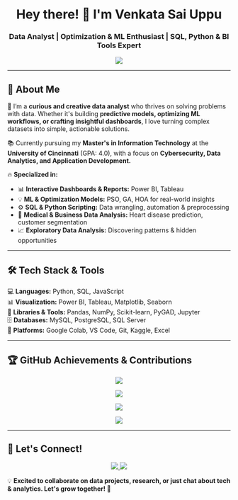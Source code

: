 <h1 align="center"> Hey there! 👋 I'm Venkata Sai Uppu </h1>
<h3 align="center"> Data Analyst | Optimization & ML Enthusiast | SQL, Python & BI Tools Expert </h3>

<p align="center">
  <img src="https://readme-typing-svg.herokuapp.com?color=00C9A7&size=22&center=true&vCenter=true&width=700&lines=Fueling+Decisions+Through+Smart+Data+Insights!;Machine+Learning+%7C+Optimization+%7C+Analytics;From+Raw+Data+to+Meaningful+Action!;Always+Learning+%7C+Always+Exploring!" />
</p>

---

## 🚀 About Me  
🎯 I’m a **curious and creative data analyst** who thrives on solving problems with data. Whether it's building **predictive models, optimizing ML workflows, or crafting insightful dashboards**, I love turning complex datasets into simple, actionable solutions.  

📚 Currently pursuing my **Master's in Information Technology** at the **University of Cincinnati** (GPA: 4.0), with a focus on **Cybersecurity, Data Analytics, and Application Development.**  

🔥 **Specialized in:**  
- 📊 **Interactive Dashboards & Reports:** Power BI, Tableau  
- 💡 **ML & Optimization Models:** PSO, GA, HOA for real-world insights  
- ⚙️ **SQL & Python Scripting:** Data wrangling, automation & preprocessing  
- 🧠 **Medical & Business Data Analysis:** Heart disease prediction, customer segmentation  
- 📈 **Exploratory Data Analysis:** Discovering patterns & hidden opportunities  

---

## 🛠 Tech Stack & Tools  
💻 **Languages:** Python, SQL, JavaScript  
📊 **Visualization:** Power BI, Tableau, Matplotlib, Seaborn  
📂 **Libraries & Tools:** Pandas, NumPy, Scikit-learn, PyGAD, Jupyter  
🗄️ **Databases:** MySQL, PostgreSQL, SQL Server  
🧰 **Platforms:** Google Colab, VS Code, Git, Kaggle, Excel  

---

## 🏆 GitHub Achievements & Contributions  

<p align="center">
  <img src="https://github-profile-trophy.vercel.app/?username=Venkata-Sai-Uppu&theme=radical&no-frame=false&no-bg=false&margin-w=5" />
</p>

<p align="center">
  <img src="https://github-readme-streak-stats.herokuapp.com/?user=Venkata-Sai-Uppu&theme=dark&hide_border=false" />
</p>

<p align="center">
  <img src="https://github-readme-stats.vercel.app/api?username=Venkata-Sai-Uppu&show_icons=true&theme=radical" />
</p>

<p align="center">
  <img src="https://github-readme-activity-graph.vercel.app/graph?username=Venkata-Sai-Uppu&theme=react-dark" />
</p>

---

## 📣 Let's Connect!  
<p align="center">
  <a href="https://www.linkedin.com/in/venkata-sai-uppu" target="_blank">
    <img src="https://img.shields.io/badge/LinkedIn-0077B5?style=for-the-badge&logo=linkedin&logoColor=white" />
  </a>
  <a href="mailto:venkatasaiuppu9@gmail.com">
    <img src="https://img.shields.io/badge/Email-D14836?style=for-the-badge&logo=gmail&logoColor=white" />
  </a>
</p>

💡 **Excited to collaborate on data projects, research, or just chat about tech & analytics. Let's grow together! 🚀**
